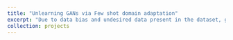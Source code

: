 ```yaml
---
title: "Unlearning GANs via Few shot domain adaptation"
excerpt: "Due to data bias and undesired data present in the dataset, generative models output unintended output which are harmful. To tackle this problem, we unlearn the generative models with the help of the user feedback. In our work using the feedback from the user we try to adapt our GAN so that it only produces the unintened images(negetive images). From there we try to purturb out initial model in such a way that it remain far from adapted model in parameter space."
collection: projects
---
```



